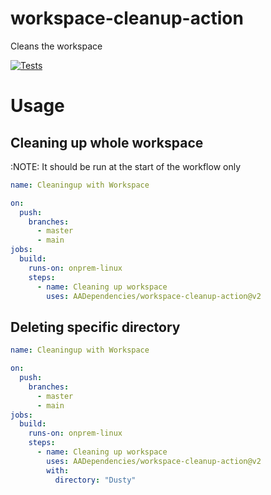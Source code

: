 # workspace-cleanup-action
Cleans the workspace

[![Tests](https://github.com/AADependencies/workspace-cleanup-action/actions/workflows/test.yml/badge.svg)](https://github.com/AADependencies/workspace-cleanup-action/actions/workflows/test.yml)
# Usage

## Cleaning up whole workspace
:NOTE: It should be run at the start of the workflow only
```yaml
name: Cleaningup with Workspace

on:
  push:
    branches:
      - master
      - main
jobs:
  build:
    runs-on: onprem-linux
    steps:
      - name: Cleaning up workspace
        uses: AADependencies/workspace-cleanup-action@v2
```
## Deleting specific directory
```yaml
name: Cleaningup with Workspace

on:
  push:
    branches:
      - master
      - main
jobs:
  build:
    runs-on: onprem-linux
    steps:
      - name: Cleaning up workspace
        uses: AADependencies/workspace-cleanup-action@v2
        with:
          directory: "Dusty"
```
